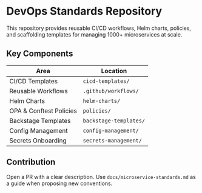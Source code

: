 # DevOps Standards Repository

This repository provides reusable CI/CD workflows, Helm charts, policies, and scaffolding templates for managing 1000+ microservices at scale.

## Key Components

| Area | Location |
|------|----------|
| CI/CD Templates | `cicd-templates/` |
| Reusable Workflows | `.github/workflows/` |
| Helm Charts | `helm-charts/` |
| OPA & Conftest Policies | `policies/` |
| Backstage Templates | `backstage-templates/` |
| Config Management | `config-management/` |
| Secrets Onboarding | `secrets-management/` |

## Contribution

Open a PR with a clear description. Use `docs/microservice-standards.md` as a guide when proposing new conventions.
